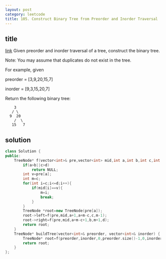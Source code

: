 ```yaml
---
layout: post
category: leetcode
title: 105. Construct Binary Tree from Preorder and Inorder Traversal
---
```


## title
[link](https://leetcode.com/problems/construct-binary-tree-from-preorder-and-inorder-traversal/description/)
Given preorder and inorder traversal of a tree, construct the binary tree.

Note:
You may assume that duplicates do not exist in the tree.

For example, given

preorder = [3,9,20,15,7]

inorder = [9,3,15,20,7]

Return the following binary tree:

	    3
	   / \
	  9  20
	    /  \
	   15   7

## solution
```c++
class Solution {
public:
    TreeNode* f(vector<int>& pre,vector<int> mid,int a,int b,int c,int d){
        if(a>b||c>d)
            return NULL;
        int v=pre[a];
        int m=c;
        for(int i=c;i<=d;i++){
            if(mid[i]==v){
                m=i;
                break;
            }
        }
        TreeNode *root=new TreeNode(pre[a]);
        root->left=f(pre,mid,a+1,a+m-c,c,m-1);
        root->right=f(pre,mid,a+m-c+1,b,m+1,d);
        return root;
    }
    TreeNode* buildTree(vector<int>& preorder, vector<int>& inorder) {
        TreeNode* root=f(preorder,inorder,0,preorder.size()-1,0,inorder.size()-1);
        return root;
    }
};

```
